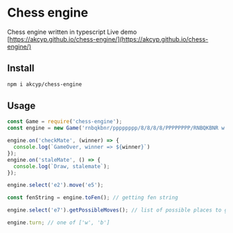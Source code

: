 # Chess engine

Chess engine written in typescript
Live demo [https://akcyp.github.io/chess-engine/](https://akcyp.github.io/chess-engine/)

## Install

```bash
npm i akcyp/chess-engine
```

## Usage

```js
const Game = require('chess-engine');
const engine = new Game('rnbqkbnr/pppppppp/8/8/8/8/PPPPPPPP/RNBQKBNR w KQkq - 0 1');

engine.on('checkMate', (winner) => {
  console.log(`GameOver, winner => ${winner}`)
});
engine.on('staleMate', () => {
  console.log(`Draw, stalemate`);
});

engine.select('e2').move('e5');

const fenString = engine.toFen(); // getting fen string

engine.select('e7').getPossibleMoves(); // list of possible places to go with pawn at e7

engine.turn; // one of ['w', 'b']
```
